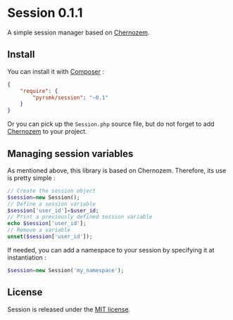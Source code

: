 Session 0.1.1
=============

A simple session manager based on [Chernozem](https://github.com/pyrsmk/Chernozem).

Install
-------

You can install it with [Composer](https://getcomposer.org/) :

```json
{
    "require": {
        "pyrsmk/session": "~0.1"
    }
}
```

Or you can pick up the `Session.php` source file, but do not forget to add [Chernozem](https://github.com/pyrsmk/Chernozem) to your project.

Managing session variables
--------------------------

As mentioned above, this library is based on Chernozem. Therefore, its use is pretty simple :

```php
// Create the session object
$session=new Session();
// Define a session variable
$session['user_id']=$user_id;
// Print a previously defined session variable
echo $session['user_id'];
// Remove a variable
unset($session['user_id']);
```

If needed, you can add a namespace to your session by specifying it at instantiation :

```php
$session=new Session('my_namespace');
```

License
-------

Session is released under the [MIT license](http://dreamysource.mit-license.org).